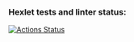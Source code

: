 ### Hexlet tests and linter status:
[![Actions Status](https://github.com/Alyaapril/frontend-project-44/workflows/hexlet-check/badge.svg)](https://github.com/Alyaapril/frontend-project-44/actions)